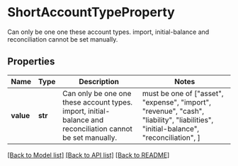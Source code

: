 # ShortAccountTypeProperty

Can only be one one these account types. import, initial-balance and reconciliation cannot be set manually.

## Properties
Name | Type | Description | Notes
------------ | ------------- | ------------- | -------------
**value** | **str** | Can only be one one these account types. import, initial-balance and reconciliation cannot be set manually. |  must be one of ["asset", "expense", "import", "revenue", "cash", "liability", "liabilities", "initial-balance", "reconciliation", ]

[[Back to Model list]](../README.md#documentation-for-models) [[Back to API list]](../README.md#documentation-for-api-endpoints) [[Back to README]](../README.md)


